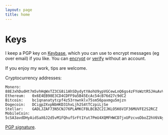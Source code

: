 ```yaml
---
layout: page
title: home
---
```


# Keys

I keep a PGP key on [Keybase](https://keybase.io/onemoreminute), which you can use to encrypt messages (eg over email) if you like. You can [encrypt](https://keybase.io/encrypt) or [verify](https://keybase.io/encrypt) without an account.

If you enjoy my work, tips are welcome.

Cryptocurrency addresses:

```
Monero:     88EJxhDudHt7m5vhHqWxTZ3CG8i1AhSDydytYAohU9ypVGCewLnQ6gs4zFYoWztR5JHuAvV1Dz8PA1YgCr1XXWAtQVYnMLR
Ethereum:   0x6E4EB98E3CD4CDFF9a5B45EcAc54cB76d27c9dC2
Bitcoin:    bc1qnanatytcpf4z53rnwnklv75sm56paxmgu5mjzn
Dogecoin:   DCigp2XvpNbHKD31hxLjh2S4tTCzpiLjSe
Stellar:    GADLJZAF73N5CNJ76PLAMKCFBLBCBZC2IJKLO5K6VIF36MUVFE2S2RCZ
MobileCoin: 5cSA3avdDHyAidSaX6J2d5vM1FQhufSrFt1Yut7PmU4XQMFHWCD7jxUPzcvoDboZ2hV6VAynxUEVVy9VAxit97eQWqiWVSLz3L5jeBvu3vY
```

[PGP signature](addresses.txt).
